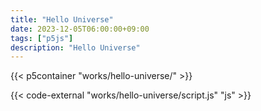 ```yaml
---
title: "Hello Universe"
date: 2023-12-05T06:00:00+09:00
tags: ["p5js"]
description: "Hello Universe"
---
```


{{< p5container "works/hello-universe/" >}}

{{< code-external "works/hello-universe/script.js" "js" >}}
